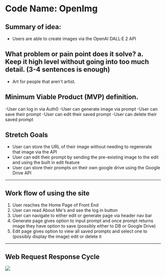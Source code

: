 # Code Name: OpenImg

## Summary of idea:
- Users are able to create images via the OpenAI DALL·E 2 API

## What problem or pain point does it solve? a. Keep it high level without going into too much detail. (3-4 sentences is enough)
- Art for people that aren't artist.

## Minimum Viable Product (MVP) definition. 

-User can log in via Auth0
-User can generate image via prompt
-User can save their prompt
-User can edit their saved prompt 
-User can delete their saved prompt

## Stretch Goals
- User can store the URL of their image without needing to regenerate that image via the API
- User can edit their prompt by sending the pre-existing image to the edit and using the built in edit feature
- User can store their prompts on their own google drive using the Google Drive API

-------------------------------------------------------------------------------------------------------------------------------------------------

## Work flow of using the site

1. User reaches the Home Page of Front End
2. User can read About Me's and see the log in button 
3. User can navigate to either edit or generate page via header nav bar
2. Generate page gives option to input prompt and once prompt returns image they have option to save (possibly either to DB or Google Drive)
3. Edit page gives option to view all saved prompts and select one to (possibly display the image) edit or delete it

-------------------------------------------------------------------------------------------------------------------------------------------------

## Web Request Response Cycle
<img src ="https://i.imgur.com/5fFizHI.png" />
